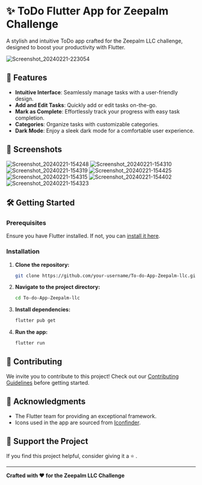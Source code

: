 # ✨ ToDo Flutter App for Zeepalm Challenge

A stylish and intuitive ToDo app crafted for the Zeepalm LLC challenge, designed to boost your productivity with Flutter.

![Screenshot_20240221-223054](https://github.com/plakshay/To-do-App-Zeepalm-llc/assets/91775547/59917760-81a5-45a0-b6cd-0a1c7ebd4937)


## 🚀 Features

- **Intuitive Interface**: Seamlessly manage tasks with a user-friendly design.
- **Add and Edit Tasks**: Quickly add or edit tasks on-the-go.
- **Mark as Complete**: Effortlessly track your progress with easy task completion.
- **Categories**: Organize tasks with customizable categories.
- **Dark Mode**: Enjoy a sleek dark mode for a comfortable user experience.

## 🌈 Screenshots

![Screenshot_20240221-154248](https://github.com/plakshay/To-do-App-Zeepalm-llc/assets/91775547/823d6509-a2ec-4e4e-b27c-d0838501143b) 
![Screenshot_20240221-154310](https://github.com/plakshay/To-do-App-Zeepalm-llc/assets/91775547/042f7aca-c7bc-4235-95a2-49b9845f4e8d)
![Screenshot_20240221-154319](https://github.com/plakshay/To-do-App-Zeepalm-llc/assets/91775547/f672a7f3-b29c-452d-beca-a369871b2b1d)
![Screenshot_20240221-154425](https://github.com/plakshay/To-do-App-Zeepalm-llc/assets/91775547/dfea75b4-d0f7-4463-8b64-0760b48d6cbf)
![Screenshot_20240221-154315](https://github.com/plakshay/To-do-App-Zeepalm-llc/assets/91775547/3a765458-4a26-465c-91db-2cb14d65bd87)
![Screenshot_20240221-154402](https://github.com/plakshay/To-do-App-Zeepalm-llc/assets/91775547/52a690a0-4123-4c76-897e-a287824e1bea)
![Screenshot_20240221-154323](https://github.com/plakshay/To-do-App-Zeepalm-llc/assets/91775547/2b4380b5-ce4d-43ff-a343-e94b6e5f7d21)

## 🛠️ Getting Started

### Prerequisites

Ensure you have Flutter installed. If not, you can [install it here](https://flutter.dev/docs/get-started/install).

### Installation

1. **Clone the repository:**

    ```bash
    git clone https://github.com/your-username/To-do-App-Zeepalm-llc.git
    ```

2. **Navigate to the project directory:**

    ```bash
    cd To-do-App-Zeepalm-llc
    ```

3. **Install dependencies:**

    ```bash
    flutter pub get
    ```

4. **Run the app:**

    ```bash
    flutter run
    ```

## 🤝 Contributing

We invite you to contribute to this project! Check out our [Contributing Guidelines](CONTRIBUTING.md) before getting started.


## 🙌 Acknowledgments

- The Flutter team for providing an exceptional framework.
- Icons used in the app are sourced from [Iconfinder](https://www.iconfinder.com/).



## 💖 Support the Project

If you find this project helpful, consider giving it a ⭐️ .

---

**Crafted with ❤️ for the Zeepalm LLC Challenge**

